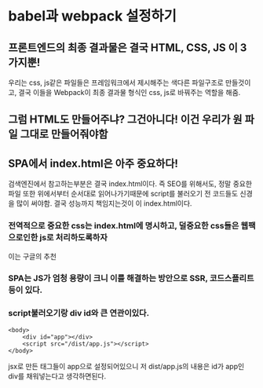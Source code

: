 # babel과 webpack 설정하기
## 프론트엔드의 최종 결과물은 결국 HTML, CSS, JS 이 3가지뿐!
우리는 css, js같은 파일들은 프레임워크에서 제시해주는 색다른 파일구조로 만들것이고,
결국 이들을 Webpack이 최종 결과물 형식인 css, js로 바꿔주는 역할을 해줌.

## 그럼 HTML도 만들어주냐? 그건아니다! 이건 우리가 원 파일 그대로 만들어줘야함

## SPA에서 index.html은 아주 중요하다!
검색엔진에서 참고하는부분은 결국 index.html이다.
즉 SEO를 위해서도, 정말 중요한 파일
또한 위에서부터 순서대로 읽어나가기때문에 script를 불러오기 전 코드들도 신경을 많이 써야함.
결국 성능까지 책임지는것이 이 index.html이다.

### 전역적으로 중요한 css는 index.html에 명시하고, 덜중요한 css들은 웹팩으로인한 js로 처리하도록하자
이는 구글의 추천

### SPA는 JS가 엄청 용량이 크니 이를 해결하는 방안으로 SSR, 코드스플리트 등이 있다.

### script불러오기랑 div id와 큰 연관이있다.
```
<body>
    <div id="app"></div>
    <script src="/dist/app.js"></script>
</body>
```
jsx로 만든 태그들이 app으로 설정되어있으니 저 dist/app.js의 내용은 id가 app인 div를 채워넣는다고 생각하면된다.